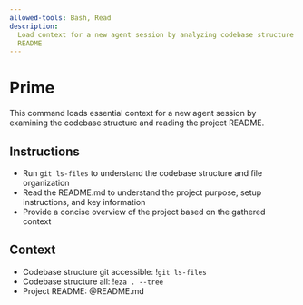 ```yaml
---
allowed-tools: Bash, Read
description:
  Load context for a new agent session by analyzing codebase structure and
  README
---
```


# Prime

This command loads essential context for a new agent session by examining the
codebase structure and reading the project README.

## Instructions

- Run `git ls-files` to understand the codebase structure and file organization
- Read the README.md to understand the project purpose, setup instructions, and
  key information
- Provide a concise overview of the project based on the gathered context

## Context

- Codebase structure git accessible: !`git ls-files`
- Codebase structure all: !`eza . --tree`
- Project README: @README.md
